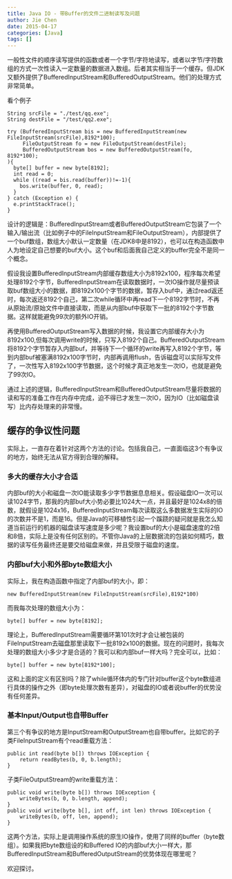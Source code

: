 ```yaml
---
title: Java IO - 带Buffer的文件二进制读写及问题
author: Jie Chen
date: 2015-04-17
categories: [Java]
tags: []
---
```


一般性文件的顺序读写提供的函数或者一个字节/字符地读写，或者以字节/字符数组的方式一次性读入一定数量的数据进入数组。后者其实相当于一个缓存。但JDK又额外提供了BufferedInputStream和BufferedOutputStream。他们的处理方式非常简单。

看个例子

    String srcFile = "./test/qq.exe";
    String destFile = "/test/qq2.exe";

    try (BufferedInputStream bis = new BufferedInputStream(new FileInputStream(srcFile),8192*100);
         FileOutputStream fo = new FileOutputStream(destFile);
         BufferedOutputStream bos = new BufferedOutputStream(fo, 8192*100);
    ){
      byte[] buffer = new byte[8192];
      int read = 0;
      while ((read = bis.read(buffer))!=-1){
        bos.write(buffer, 0, read);
      }
    } catch (Exception e) {
      e.printStackTrace();
    }
	
设计的逻辑是：BufferedInputStream或者BufferedOutputStream它包装了一个输入/输出流（比如例子中的FileInputStream和FileOutputStream），内部提供了一个buf数组，数组大小默认一定数量（在JDK8中是8192），也可以在构造函数中人为地设定自己想要的buf大小。这个buf和后面我自己定义的buffer完全不是同一个概念。

假设我设置BufferedInputStream内部缓存数组大小为8192x100，程序每次希望处理8192个字节，BufferedInputStream在读取数据时，一次IO操作就尽量预读取buf数组大小的数据，即8192x100个字节的数据，暂存入buf中，通过read返还时，每次返还8192个自己，第二次while循环中再read下一个8192字节时，不再从原始流/原始文件中直接读取，而是从内部buf中获取下一批的8192个字节数据。这样就能避免99次的额外IO开销。

再使用BufferedOutputStream写入数据的时候，我设置它内部缓存大小为8192x100,但每次调用write的时候，只写入8192个自己。BufferedOutputStream将8192个字节暂存入内部buf，并等待下一个循环的write再写入8192个字节，等到内部buf被塞满8192x100字节时，内部再调用flush，告诉磁盘可以实际写文件了，一次性写入8192x100字节数据，这个时候才真正地发生一次IO，也就是避免了99次IO。

通过上述的逻辑，BufferedInputStream和BufferedOutputStream尽量将数据的读和写的准备工作在内存中完成，迫不得已才发生一次IO，因为IO（比如磁盘读写）比内存处理来的非常慢。

## 缓存的争议性问题

实际上，一直存在着针对这两个方法的讨论。包括我自己，一直面临这3个有争议的地方，始终无法从官方得到合理的解释。

### 多大的缓存大小才合适

内部buf的大小和磁盘一次IO能读取多少字节数据息息相关。假设磁盘IO一次可以读1024字节，那我的内部buf大小势必要比1024大一点，并且最好是1024x8的倍数，就假设是1024x16，BufferedInputStream每次读取这么多数据发生实际的IO的次数并不是1，而是16。但是Java的可移植性引起一个蹊跷的疑问就是我怎么知道当前运行的机器的磁盘读写速度是多少呢？我设置buf的大小是磁盘速度的2倍和8倍，实际上是没有任何区别的。不管你Java的上层数据流的包装如何精巧，数据的读写任务最终还是要交给磁盘来做，并且受限于磁盘的速度。

### 内部buf大小和外部byte数组大小

实际上，我在构造函数中指定了内部buf的大小，即：

	new BufferedInputStream(new FileInputStream(srcFile),8192*100)

而我每次处理的数组大小为：

	byte[] buffer = new byte[8192];

理论上，BufferedInputStream需要循环第101次时才会让被包装的FileInputStream去磁盘那里读取下一批8192x100的数据。现在的问题时，我每次处理的数组大小多少才是合适的？我可以和内部buf一样大吗？完全可以，比如：

	byte[] buffer = new byte[8192*100];

这和上面的定义有区别吗？除了while循环体内的专门针对buffer这个byte数组进行具体的操作之外（即byte处理次数有差异），对磁盘的IO或者说buffer的优势没有任何差异。


### 基本Input/Output也自带Buffer

第三个有争议的地方是InputStream和OutputStream也自带buffer。比如它的子类FileInputStream有个read重载方法：

    public int read(byte b[]) throws IOException {
        return readBytes(b, 0, b.length);
    }

子类FileOutputStream的write重载方法：

    public void write(byte b[]) throws IOException {
        writeBytes(b, 0, b.length, append);
    }
	public void write(byte b[], int off, int len) throws IOException {
        writeBytes(b, off, len, append);
    }

这两个方法，实际上是调用操作系统的原生IO操作，使用了同样的buffer（byte数组）。如果我把byte数组设的和Buffered IO的内部buf大小一样大，那BufferedInputStream和BufferedOutputStream的优势体现在哪里呢？


欢迎探讨。


